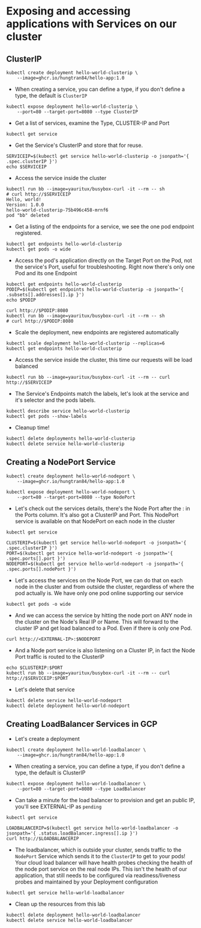 # Exposing and accessing applications with Services on our cluster

## ClusterIP
```
kubectl create deployment hello-world-clusterip \
    --image=ghcr.io/hungtran84/hello-app:1.0
```

- When creating a service, you can define a type, if you don't define a type, the default is `ClusterIP`
```
kubectl expose deployment hello-world-clusterip \
    --port=80 --target-port=8080 --type ClusterIP
```

- Get a list of services, examine the Type, CLUSTER-IP and Port
```
kubectl get service
```

- Get the Service's ClusterIP and store that for reuse.
```
SERVICEIP=$(kubectl get service hello-world-clusterip -o jsonpath='{ .spec.clusterIP }')
echo $SERVICEIP
```

- Access the service inside the cluster
```
kubectl run bb --image=yauritux/busybox-curl -it --rm -- sh
# curl http://$SERVICEIP
Hello, world!
Version: 1.0.0
hello-world-clusterip-75b496c458-mrnf6
pod "bb" deleted
```

- Get a listing of the endpoints for a service, we see the one pod endpoint registered.
```
kubectl get endpoints hello-world-clusterip
kubectl get pods -o wide
```

- Access the pod's application directly on the Target Port on the Pod, not the service's Port, useful for troubleshooting.
Right now there's only one Pod and its one Endpoint
```
kubectl get endpoints hello-world-clusterip
PODIP=$(kubectl get endpoints hello-world-clusterip -o jsonpath='{ .subsets[].addresses[].ip }')
echo $PODIP
```

```
curl http://$PODIP:8080
kubectl run bb --image=yauritux/busybox-curl -it --rm -- sh
# curl http://$PODIP:8080
```

- Scale the deployment, new endpoints are registered automatically

```
kubectl scale deployment hello-world-clusterip --replicas=6
kubectl get endpoints hello-world-clusterip
```

- Access the service inside the cluster, this time our requests will be load balanced

```
kubectl run bb --image=yauritux/busybox-curl -it --rm -- curl http://$SERVICEIP
```

- The Service's Endpoints match the labels, let's look at the service and it's selector and the pods labels.
```
kubectl describe service hello-world-clusterip
kubectl get pods --show-labels
```

- Cleanup time!
```
kubectl delete deployments hello-world-clusterip
kubectl delete service hello-world-clusterip
```


## Creating a NodePort Service
```
kubectl create deployment hello-world-nodeport \
    --image=ghcr.io/hungtran84/hello-app:1.0
```

```
kubectl expose deployment hello-world-nodeport \
    --port=80 --target-port=8080 --type NodePort
```

- Let's check out the services details, there's the Node Port after the : in the Ports column. It's also got a ClusterIP and Port.
This NodePort service is available on that NodePort on each node in the cluster
```
kubectl get service

CLUSTERIP=$(kubectl get service hello-world-nodeport -o jsonpath='{ .spec.clusterIP }')
PORT=$(kubectl get service hello-world-nodeport -o jsonpath='{ .spec.ports[].port }')
NODEPORT=$(kubectl get service hello-world-nodeport -o jsonpath='{ .spec.ports[].nodePort }')
```

- Let's access the services on the Node Port, we can do that on each node in the cluster and from outside the cluster, regardless of where the pod actually is.
We have only one pod online supporting our service
```
kubectl get pods -o wide
```

- And we can access the service by hitting the node port on ANY node in the cluster on the Node's Real IP or Name.
This will forward to the cluster IP and get load balanced to a Pod. Even if there is only one Pod.

```
curl http://<EXTERNAL-IP>:$NODEPORT
```

- And a Node port service is also listening on a Cluster IP, in fact the Node Port traffic is routed to the ClusterIP
```
echo $CLUSTERIP:$PORT
kubectl run bb --image=yauritux/busybox-curl -it --rm -- curl http://$SERVICEIP:$PORT
```

- Let's delete that service
```
kubectl delete service hello-world-nodeport
kubectl delete deployment hello-world-nodeport
```

## Creating LoadBalancer Services in GCP
- Let's create a deployment
```
kubectl create deployment hello-world-loadbalancer \
    --image=ghcr.io/hungtran84/hello-app:1.0
```

- When creating a service, you can define a type, if you don't define a type, the default is ClusterIP
```
kubectl expose deployment hello-world-loadbalancer \
    --port=80 --target-port=8080 --type LoadBalancer
```

- Can take a minute for the load balancer to provision and get an public IP, you'll see EXTERNAL-IP as `pending`

```
kubectl get service
```

```
LOADBALANCERIP=$(kubectl get service hello-world-loadbalancer -o jsonpath='{ .status.loadBalancer.ingress[].ip }')
curl http://$LOADBALANCERIP
```

- The loadbalancer, which is outside your cluster, sends traffic to the `NodePort` Service which sends it to the `ClusterIP` to get to your pods!
Your cloud load balancer will have health probes checking the health of the node port service on the real node IPs.
This isn't the health of our application, that still needs to be configured via readiness/liveness probes and maintained by your Deployment configuration

```
kubectl get service hello-world-loadbalancer
```

- Clean up the resources from this lab
```
kubectl delete deployment hello-world-loadbalancer
kubectl delete service hello-world-loadbalancer
```
